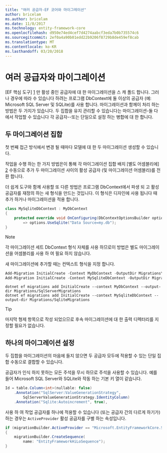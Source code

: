 ```yaml
---
title: "여러 공급자-EF 코어와 마이그레이션"
author: bricelam
ms.author: bricelam
ms.date: 11/8/2017
ms.technology: entity-framework-core
ms.openlocfilehash: d950e74ed4cef7d4274aabcf3eda7b0b735574c6
ms.sourcegitcommit: 2ef0a4a90b01edd22b9206f8729b8de459ef8cab
ms.translationtype: MT
ms.contentlocale: ko-KR
ms.lasthandoff: 03/20/2018
---
```

<a name="migrations-with-multiple-providers"></a>여러 공급자와 마이그레이션
==================================
[EF 핵심 도구] [ 1] 만 활성 중인 공급자에 대 한 마이그레이션을 스 캐 폴드 합니다. 그러나 경우에 따라 수 있습니다 하려는 프로그램 DbContext에 둘 이상의 공급자 (예: Microsoft SQL Server 및 SQLite)를 사용 합니다. 마이그레이션과 함께이 처리 하는 방법은 두 가지가 있습니다. 두 집합을 유지 관리할 수 있습니다는 마이그레이션-둘 다에서 작업할 수 있습니다 각 공급자--또는 단일으로 설정 하는 병합에 대 한 합니다.

<a name="two-migration-sets"></a>두 마이그레이션 집합
------------------
첫 번째 접근 방식에서 변경 될 때마다 모델에 대 한 두 마이그레이션 생성할 수 있습니다.

작업을 수행 하는 한 가지 방법은이 통해 각 마이그레이션 집합 배치 [별도 어셈블리에] [ 2] 수동으로 추가 두 마이그레이션 사이의 활성 공급자 (및 마이그레이션 어셈블리)를 전환 합니다.

더 쉽게 도구와 함께 사용할 또 다른 방법은 프로그램 DbContext에서 파생 되 고 활성 공급자를 재정의 하는 새 형식을 만드는 것입니다. 이 형식은 디자인에 사용 됩니다 때 추가 하거나 마이그레이션을 적용 합니다.

``` csharp
class MySqliteDbContext : MyDbContext
{
    protected override void OnConfiguring(DbContextOptionsBuilder options)
        => options.UseSqlite("Data Source=my.db");
}
```

> [!NOTE]
> 각 마이그레이션 세트 DbContext 형식 자체를 사용 하므로이 방법은 별도 마이그레이션을 어셈블리를 사용 하 여 필요 하지 않습니다.

새 마이그레이션에 추가할 때는 컨텍스트 형식을 지정 합니다.

``` powershell
Add-Migration InitialCreate -Context MyDbContext -OutputDir Migrations\SqlServerMigrations
Add-Migration InitialCreate -Context MySqliteDbContext -OutputDir Migrations\SqliteMigrations
```
``` Console
dotnet ef migrations add InitialCreate --context MyDbContext --output-dir Migrations/SqlServerMigrations
dotnet ef migrations add InitialCreate --context MySqliteDbContext --output-dir Migrations/SqliteMigrations
```

> [!TIP]
> 마지막 형제 항목으로 작성 되었으므로 후속 마이그레이션에 대 한 출력 디렉터리를 지정할 필요가 없습니다.

<a name="one-migration-set"></a>하나의 마이그레이션 설정
-----------------
두 집합을 마이그레이션의 마음에 들지 않으면 두 공급자 모두에 적용할 수 있는 단일 집합 수동으로 결합할 수 있습니다.

공급자가 인식 하지 못하는 모든 주석을 무시 하므로 주석을 사용할 수 있습니다. 예를 들어 Microsoft SQL Server와 SQLite와 작동 하는 기본 키 열이 같습니다.

``` csharp
Id = table.Column<int>(nullable: false)
    .Annotation("SqlServer:ValueGenerationStrategy",
        SqlServerValueGenerationStrategy.IdentityColumn)
    .Annotation("Sqlite:Autoincrement", true),
```

사용 하 여 작업 공급자를 하나에 적용할 수 있습니다 (또는 공급자 간의 다르게 하기가) 하는 경우는 `ActiveProvider` 활성 공급자를 구별 하는 속성입니다.

``` csharp
if (migrationBuilder.ActiveProvider == "Microsoft.EntityFrameworkCore.SqlServer")
{
    migrationBuilder.CreateSequence(
        name: "EntityFrameworkHiLoSequence");
}
```


  [1]: ../../miscellaneous/cli/index.md
  [2]: projects.md
